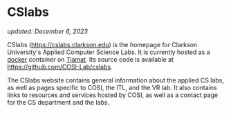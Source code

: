 # CSlabs

_updated: December 6, 2023_

CSlabs (<https://cslabs.clarkson.edu>) is the homepage for Clarkson University's Applied Computer Science Labs.
It is currently hosted as a [docker](https://www.docker.com/) container on [Tiamat](../infrastructure/servers/tiamat.md). Its source code is available at <https://github.com/COSI-Lab/cslabs>.

The CSlabs website contains general information about the applied CS labs, as well as pages specific to COSI, the ITL, and the VR lab. It also contains links to resources and services hosted by COSI, as well as a contact page for the CS department and the labs.
